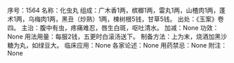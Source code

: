 序号：1564
名称：化虫丸
组成：广木香1两，槟榔1两，雷丸1两，山楂肉1两，蓬术1两，乌梅肉1两，黑丑（炒熟）1两，楝树根5钱，甘草5钱。
出处：《玉案》卷四。
主治：腹中有虫，疼痛难忍，唇生白斑，呕吐清水。
加减：None
功效：None
用法用量：每服2钱，五更时白滚汤送下。
制备方法：上为末，烧酒加黑沙糖为丸，如绿豆大。
临床应用：None
各家论述：None
用药禁忌：None
附注：None
